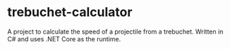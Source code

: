 # trebuchet-calculator
A project to calculate the speed of a projectile from a trebuchet.
Written in C# and uses .NET Core as the runtime.
